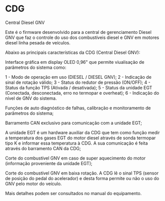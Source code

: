 # CDG
Central Diesel GNV

Este é o firmware desenvolvido para a central de gerenciamento Diesel GNV que faz o controle do uso dos combustíveis diesel e GNV em motores diesel
linha pesada de veículos.

Abaixo as principais características da CDG (Central Diesel GNV):
 
Interface gráfica em display OLED 0,96" que permite viualisação de parâmetros do sistema como:
 
1 - Modo de operação em uso (DIESEL / DIESEL GNV);
2 - Indicação de sinal de rotação válido;
3 - Status do redutor de pressão (ON/OFF);
4 - Status da função TPS (Ativada / desativada);
5 - Status da unidade EGT (Conectada, desconectada, erro no termopar e overheat);
6 - Indicação do nível de GNV do sistema.  

Funções de auto diagnóstico de falhas, calibração e monitoramento de parâmetros do sistema;

Barramento CAN exclusivo para comunicação com a unidade EGT;    

A unidade EGT é um hardware auxiliar da CDG que tem como função medir a temperatura dos gases EGT
do motor diesel através de sonda termopar tipo K e informar essa temperatura à CDG. A sua comunicação é feita através do barramento CAN da CDG;

Corte do combustível GNV em caso de super aquecimento do motor (informação proveniente da unidade EGT);

Corte do combustível GNV em baixa rotação. A CDG lê o sinal TPS (sensor de posição do pedal do acelerador) e desta forma permite ou não o uso do GNV pelo motor do veículo.

Mais detalhes podem ser consultados no manual do equipamento.
